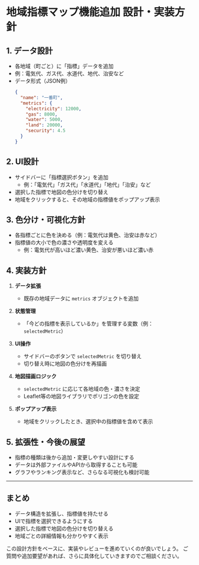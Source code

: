 # 地域指標マップ機能追加 設計・実装方針

## 1. データ設計

- 各地域（町ごと）に「指標」データを追加
- 例：電気代、ガス代、水道代、地代、治安など
- データ形式（JSON例）  
  ```json
  {
    "name": "一番町",
    "metrics": {
      "electricity": 12000,
      "gas": 8000,
      "water": 5000,
      "land": 20000,
      "security": 4.5
    }
  }
  ```

## 2. UI設計

- サイドバーに「指標選択ボタン」を追加
  - 例：「電気代」「ガス代」「水道代」「地代」「治安」など
- 選択した指標で地図の色分けを切り替え
- 地域をクリックすると、その地域の指標値をポップアップ表示

## 3. 色分け・可視化方針

- 各指標ごとに色を決める（例：電気代は黄色、治安は赤など）
- 指標値の大小で色の濃さや透明度を変える
  - 例：電気代が高いほど濃い黄色、治安が悪いほど濃い赤

## 4. 実装方針

1. **データ拡張**
   - 既存の地域データに `metrics` オブジェクトを追加

2. **状態管理**
   - 「今どの指標を表示しているか」を管理する変数（例：`selectedMetric`）

3. **UI操作**
   - サイドバーのボタンで `selectedMetric` を切り替え
   - 切り替え時に地図の色分けを再描画

4. **地図描画ロジック**
   - `selectedMetric` に応じて各地域の色・濃さを決定
   - Leaflet等の地図ライブラリでポリゴンの色を設定

5. **ポップアップ表示**
   - 地域をクリックしたとき、選択中の指標値を含めて表示

## 5. 拡張性・今後の展望

- 指標の種類は後から追加・変更しやすい設計にする
- データは外部ファイルやAPIから取得することも可能
- グラフやランキング表示など、さらなる可視化も検討可能

---

## まとめ

- データ構造を拡張し、指標値を持たせる
- UIで指標を選択できるようにする
- 選択した指標で地図の色分けを切り替える
- 地域ごとの詳細情報も分かりやすく表示

この設計方針をベースに、実装やレビューを進めていくのが良いでしょう。
ご質問や追加要望があれば、さらに具体化していきますのでご相談ください。
